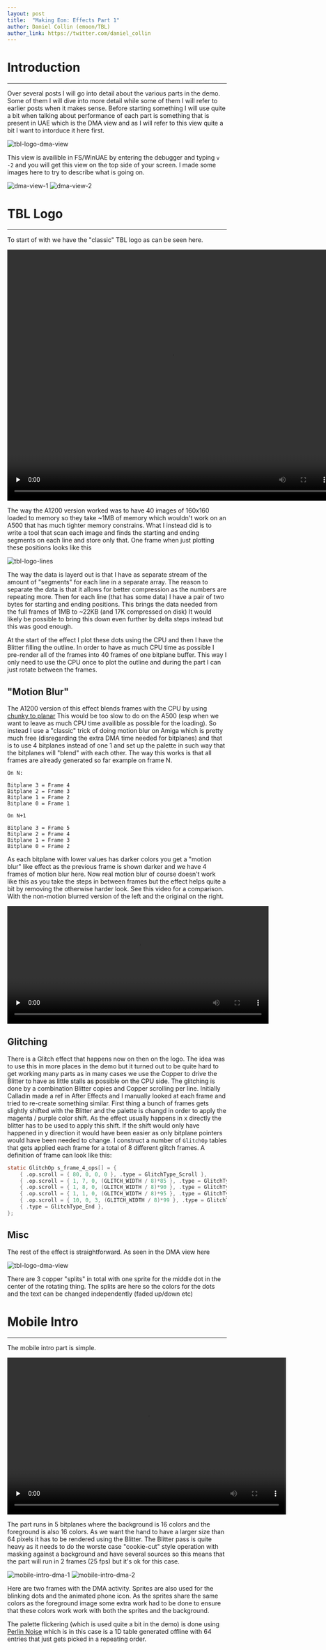 ```yaml
---
layout: post
title:  "Making Eon: Effects Part 1"
author: Daniel Collin (emoon/TBL)
author_link: https://twitter.com/daniel_collin
---
```


# Introduction
---

Over several posts I will go into detail about the various parts in the demo. Some of them I will dive into more detail while some of them I will refer to earlier posts when it makes sense. Before starting something I will use quite a bit when talking about performance of each part is something that is present in UAE which is the DMA view and as I will refer to this view quite a bit I want to intorduce it here first.

![tbl-logo-dma-view](/assets/tbl_logo_dma_view_glitch.png)

This view is availible in FS/WinUAE by entering the debugger and typing `v -2` and you will get this view on the top side of your screen. I made some images here to try to describe what is going on.

![dma-view-1](/assets/dma_view_1.png)
![dma-view-2](/assets/dma_view_2.png)

# TBL Logo
---

To start of with we have the "classic" TBL logo as can be seen here.

<video width="752" height="576" controls preload="none">
   <source src="/assets/tbl_logo.mp4" type="video/mp4">
   Your browser does not support the video tag.
</video>

The way the A1200 version worked was to have 40 images of 160x160 loaded to memory so they take ~1MB of memory which wouldn't work on an A500 that has much tighter memory constrains. What I instead did is to write a tool that scan each image and finds the starting and ending segments on each line and store only that. One frame when just plotting these positions looks like this

![tbl-logo-lines](/assets/tbl_logo_lines.png)

The way the data is layerd out is that I have as separate stream of the amount of "segments" for each line in a separate array. The reason to separate the data is that it allows for better compression as the numbers are repeating more. Then for each line (that has some data) I have a pair of two bytes for starting and ending positions. This brings the data needed from the full frames of 1MB to ~22KB (and 17K compressed on disk) It would likely be possible to bring this down even further by delta steps instead but this was good enough.

At the start of the effect I plot these dots using the CPU and then I have the Blitter filling the outline. In order to have as much CPU time as possible I pre-render all of the frames into 40 frames of one bitplane buffer. This way I only need to use the CPU once to plot the outline and during the part I can just rotate between the frames.

## "Motion Blur"

The A1200 version of this effect blends frames with the CPU by using [chunky to planar](http://oldwww.nvg.ntnu.no/amiga/amigafaq/AmigaFAQ_16.html) This would be too slow to do on the A500 (esp when we want to leave as much CPU time availible as possible for the loading). So instead I use a "classic" trick of doing motion blur on Amiga which is pretty much free (disregarding the extra DMA time needed for bitplanes) and that is to use 4 bitplanes instead of one 1 and set up the palette in such way that the bitplanes will "blend" with each other. The way this works is that all frames are already generated so far example on frame N.

```
On N:

Bitplane 3 = Frame 4
Bitplane 2 = Frame 3
Bitplane 1 = Frame 2
Bitplane 0 = Frame 1

On N+1

Bitplane 3 = Frame 5
Bitplane 2 = Frame 4
Bitplane 1 = Frame 3
Bitplane 0 = Frame 2
```

As each bitplane with lower values has darker colors you get a "motion blur" like effect as the previous frame is shown darker and we have 4 frames of motion blur here. Now real motion blur of course doesn't work like this as you take the steps in between frames but the effect helps quite a bit by removing the otherwise harder look. See this video for a comparison. With the non-motion blurred version of the left and the original on the right.

<video width="600" height="270" controls preload="none">
   <source src="/assets/tbl_logo_compare.mp4" type="video/mp4">
   Your browser does not support the video tag.
</video>


## Glitching

There is a Glitch effect that happens now on then on the logo. The idea was to use this in more places in the demo but it turned out to be quite hard to get working many parts as in many cases we use the Copper to drive the Blitter to have as little stalls as possible on the CPU side. The glitching is done by a combination Blitter copies and Copper scrolling per line. Initially Calladin made a ref in After Effects and I manually looked at each frame and tried to re-create something similar.
First thing a bunch of frames gets slightly shifted with the Blitter and the palette is changd in order to apply the magenta / purple color shift. As the effect usually happens in x directly the blitter has to be used to apply this shift. If the shift would only have happened in y direction it would have been easier as only bitplane pointers would have been needed to change. I construct a number of `GlitchOp` tables that gets applied each frame for a total of 8 different glitch frames. A definition of frame can look like this:

```c
static GlitchOp s_frame_4_ops[] = {
	{ .op.scroll = { 80, 0, 0, 0 }, .type = GlitchType_Scroll },
	{ .op.scroll = { 1, 7, 0, (GLITCH_WIDTH / 8)*85 }, .type = GlitchType_Scroll },
	{ .op.scroll = { 1, 8, 0, (GLITCH_WIDTH / 8)*90 }, .type = GlitchType_Scroll },
	{ .op.scroll = { 1, 1, 0, (GLITCH_WIDTH / 8)*95 }, .type = GlitchType_Scroll },
	{ .op.scroll = { 10, 0, 3, (GLITCH_WIDTH / 8)*99 }, .type = GlitchType_Scroll },
	{ .type = GlitchType_End },
};
```

## Misc

The rest of the effect is straightforward. As seen in the DMA view here

![tbl-logo-dma-view](/assets/tbl_logo_dma_view.png)

There are 3 copper "splits" in total with one sprite for the middle dot in the center of the rotating thing. The splits are here so the colors for the dots and the text can be changed independently (faded up/down etc)

# Mobile Intro
---

The mobile intro part is simple.

<video width="640" height="360" controls preload="none">
   <source src="/assets/mobile_intro.mp4" type="video/mp4">
   Your browser does not support the video tag.
</video>

The part runs in 5 bitplanes where the background is 16 colors and the foreground is also 16 colors. As we want the hand to have a larger size than 64 pixels it has to be rendered using the Blitter. The Blitter pass is quite heavy as it needs to do the worste case "cookie-cut" style operation with masking against a background and have several sources so this means that the part will run in 2 frames (25 fps) but it's ok for this case.

![mobile-intro-dma-1](/assets/mobile_intro_dma_1.png)
![mobile-intro-dma-2](/assets/mobile_intro_dma_2.png)

Here are two frames with the DMA activity. Sprites are also used for the blinking dots and the animated phone icon. As the sprites share the same colors as the foreground image some extra work had to be done to ensure that these colors work work with both the sprites and the background.

The palette flickering (which is used quite a bit in the demo) is done using [Perlin Noise](https://en.wikipedia.org/wiki/Perlin_noise) which is in this case is a 1D table generated offline with 64 entries that just gets picked in a repeating order.

